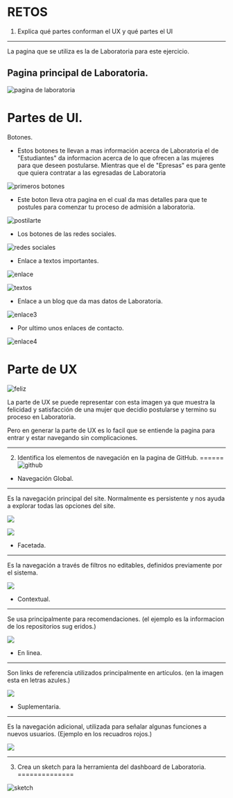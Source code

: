 RETOS
==============

1. Explica qué partes conforman el UX y qué partes el UI
---------------------------------------------------------
La pagina que se utiliza es la de Laboratoria para este ejercicio.

Pagina principal de Laboratoria.
--------------------------------

![pagina de laboratoria](images/pag-laboratoria.png)


Partes de UI.
=================

  Botones.

  - Estos botones te llevan a mas información acerca de Laboratoria el de "Estudiantes" da informacion acerca de lo que ofrecen a las mujeres para que deseen postularse. Mientras que el de "Epresas" es para gente que quiera contratar a las egresadas de Laboratoria

![primeros botones](images/botones.png)

  - Este boton lleva otra pagina en el cual da mas detalles para que te postules para comenzar  tu proceso de admisión a laboratoria.

![postilarte](images/boton.png)

  - Los botones de las redes sociales.

![redes sociales](images/redes-sociales.png)

- Enlace a textos importantes.

![enlace](images/enlace.png)

![textos](images/enlace-2.png)

  - Enlace a un blog que da mas datos de Laboratoria.

![enlace3](images/enlace-3.png)

  - Por ultimo unos enlaces de contacto.

![enlace4](images/enlace-4.png)





Parte de UX
=============

![feliz](images/cara.png)

La parte de UX se puede representar con esta imagen ya que muestra la felicidad y satisfacción de una mujer que decidio postularse y termino su proceso en Laboratoria.

Pero en generar la parte de UX es lo facil que se entiende la pagina para entrar y estar navegando sin complicaciones.


-------------------------------

 2. Identifica los elementos de navegación en la pagina de GitHub.
======
![github](images/github.png)

  - Navegación Global.
  --------------------
 Es la navegación principal del site. Normalmente es persistente y nos ayuda a explorar todas las opciones del site.

![](images/menu1.png)


![](images/menu2.png)

  - Facetada.
  ----------
 Es la navegación a través de filtros no editables, definidos previamente por el sistema.

![](images/menu3.png)

  - Contextual.
  -----------
  Se usa principalmente para recomendaciones.
  (el ejemplo es la informacion de los repositorios sug eridos.)

  ![](images/opciones.png)

  - En linea.
---------------------
Son links de referencia utilizados principalmente en artículos. (en la imagen esta en letras azules.)

  ![](images/opciones2.png)

  - Suplementaria.
------------------------
Es la navegación adicional, utilizada para señalar algunas funciones a nuevos usuarios. (Ejemplo en los recuadros rojos.)

![](images/recuadros.png)


_____________________________________

 3.  Crea un sketch para la herramienta del dashboard de Laboratoria.
 ==============

 ![sketch](images/sketch.png)
